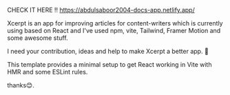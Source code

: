CHECK IT HERE ‼
https://abdulsaboor2004-docs-app.netlify.app/

Xcerpt is an app for improving articles for content-writers which is currently using based on React and I've used npm, vite, Tailwind, Framer Motion and some awesome stuff.

I need your contribution, ideas and help to make Xcerpt a better app. 🎉

This template provides a minimal setup to get React working in Vite with HMR and some ESLint rules.

thanks😊.
